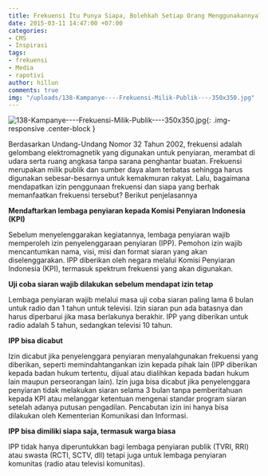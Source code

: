 ```yaml
---
title: Frekuensi Itu Punya Siapa, Bolehkah Setiap Orang Menggunakannya?
date: 2015-03-11 14:47:00 +07:00
categories:
- CMS
- Inspirasi
tags:
- frekuensi
- Media
- rapotivi
author: hillun
comments: true
img: "/uploads/138-Kampanye----Frekuensi-Milik-Publik----350x350.jpg"
---
```


![138-Kampanye----Frekuensi-Milik-Publik----350x350.jpg](/uploads/138-Kampanye----Frekuensi-Milik-Publik----350x350.jpg){: .img-responsive .center-block }

Berdasarkan Undang-Undang Nomor 32 Tahun 2002, frekuensi adalah gelombang elektromagnetik yang digunakan untuk penyiaran, merambat di udara serta ruang angkasa tanpa sarana penghantar buatan. Frekuensi merupakan milik publik dan sumber daya alam terbatas sehingga harus digunakan sebesar-besarnya untuk kemakmuran rakyat. Lalu, bagaimana mendapatkan izin penggunaan frekuensi dan siapa yang berhak memanfaatkan frekuensi tersebut? Berikut penjelasannya

**Mendaftarkan lembaga penyiaran kepada Komisi Penyiaran Indonesia (KPI)**

Sebelum menyelenggarakan kegiatannya, lembaga penyiaran wajib memperoleh izin penyelenggaraan penyiaran (IPP). Pemohon izin wajib mencantumkan nama, visi, misi dan format siaran yang akan diselenggarakan. IPP diberikan oleh negara melalui Komisi Penyiaran Indonesia (KPI), termasuk spektrum frekuensi yang akan digunakan.

**Uji coba siaran wajib dilakukan sebelum mendapat izin tetap**

Lembaga penyiaran wajib melalui masa uji coba siaran paling lama 6 bulan untuk radio dan 1 tahun untuk televisi. Izin siaran pun ada batasnya dan harus diperbarui jika masa berlakunya berakhir. IPP yang diberikan untuk radio adalah 5 tahun, sedangkan televisi 10 tahun.

**IPP bisa dicabut**

Izin dicabut jika penyelenggara penyiaran menyalahgunakan frekuensi yang diberikan, seperti memindahtangankan izin kepada pihak lain (IPP diberikan kepada badan hukum tertentu, dijual atau dialihkan kepada badan hukum lain maupun perseorangan lain). Izin juga bisa dicabut jika penyelenggara penyiaran tidak melakukan siaran selama 3 bulan tanpa pemberitahuan kepada KPI atau melanggar ketentuan mengenai standar program siaran setelah adanya putusan pengadilan. Pencabutan izin ini hanya bisa dilakukan oleh Kementerian Komunikasi dan Informasi.

**IPP bisa dimiliki siapa saja, termasuk warga biasa**

IPP tidak hanya diperuntukkan bagi lembaga penyiaran publik (TVRI, RRI) atau swasta (RCTI, SCTV, dll) tetapi juga untuk lembaga penyiaran komunitas (radio atau televisi komunitas).